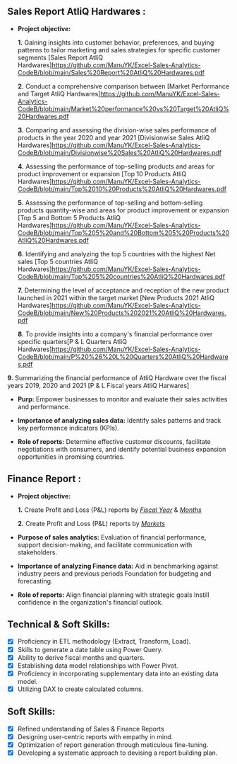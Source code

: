 ## Sales Report AtliQ Hardwares :


- **Project objective:** 

    **1.**  Gaining insights into customer behavior, preferences, and buying patterns to tailor marketing and sales strategies for specific customer segments [Sales Report AtliQ Hardwares]https://github.com/ManuYK/Excel-Sales-Analytics-CodeB/blob/main/Sales%20Report%20AtliQ%20Hardwares.pdf 

    **2.** Conduct a comprehensive comparison between [Market Performance and Target AtliQ Hardwares]https://github.com/ManuYK/Excel-Sales-Analytics-CodeB/blob/main/Market%20performance%20vs%20Target%20AtliQ%20Hardwares.pdf
  
   **3.** Comparing and assessing the division-wise sales performance of products in the year 2020 and year 2021   [Divisionwise Sales AtliQ Hardwares]https://github.com/ManuYK/Excel-Sales-Analytics-CodeB/blob/main/Divisionwise%20Sales%20AtliQ%20Hardwares.pdf

   **4.**  Assessing the performance of top-selling products and areas for product improvement or expansion [Top 10 Products AtliQ Hardwares]https://github.com/ManuYK/Excel-Sales-Analytics-CodeB/blob/main/Top%2010%20Products%20AtliQ%20Hardwares.pdf

   **5.** Assessing the performance of top-selling and bottom-selling products quantity-wise and areas for product improvement or expansion [Top 5 and Bottom 5 Products AtliQ Hardwares]https://github.com/ManuYK/Excel-Sales-Analytics-CodeB/blob/main/Top%205%20and%20Bottom%205%20Products%20AtliQ%20Hardwares.pdf

   **6.** Identifying and analyzing the top 5 countries with the highest Net sales  [Top 5 countries AtliQ Hardwares]https://github.com/ManuYK/Excel-Sales-Analytics-CodeB/blob/main/Top%205%20countries%20AtliQ%20Hardwares.pdf

  **7.** Determining the level of acceptance and reception of the new product launched in 2021 within the target market  [New Products 2021 AtliQ Hardwares]https://github.com/ManuYK/Excel-Sales-Analytics-CodeB/blob/main/New%20Products%202021%20AtliQ%20Hardwares.pdf

    **8.** To provide insights into a company's financial performance over specific quarters[P & L Quarters AtliQ Hardwares]https://github.com/ManuYK/Excel-Sales-Analytics-CodeB/blob/main/P%20%26%20L%20Quarters%20AtliQ%20Hardwares.pdf

 **9.** Summarizing the financial performance of AtliQ Hardware over the fiscal years 2019, 2020 and 2021 [P & L Fiscal years AtliQ Harwares]

 
- **Purp:** Empower businesses to monitor and evaluate their sales activities and performance.

- **Importance of analyzing sales data:** Identify sales patterns and track key performance indicators (KPIs).

- **Role of reports:** Determine effective customer discounts, facilitate negotiations with consumers, and identify potential business expansion opportunities in promising countries.


## Finance Report :

- **Project objective:** 

    **1.** Create Profit and Loss (P&L) reports by _[Fiscal Year](https://github.com/KirandeepMarala/Excel-Sales_Analysis/blob/main/P%26L%20Statement%20by%20Fiscal%20Year.pdf)_ & _[Months](https://github.com/KirandeepMarala/Excel-Sales_Analysis/blob/main/P%26L%20Statement%20by%20Months.pdf)_ 

   **2.** Create Profit and Loss (P&L) reports by _[Markets](https://github.com/KirandeepMarala/Excel-Sales_Analysis/blob/main/P%26L%20Statement%20by%20Markets.pdf)_

- **Purpose of sales analytics:** Evaluation of financial performance, support decision-making, and facilitate communication with stakeholders.

- **Importance of analyzing Finance data:** Aid in benchmarking against industry peers and previous periods Foundation for budgeting and forecasting.

- **Role of reports:** Align financial planning with strategic goals Instill confidence in the organization's financial outlook.


## Technical & Soft Skills:
- [x]	Proficiency in ETL methodology (Extract, Transform, Load).
- [x]	Skills to generate a date table using Power Query.
- [x]	Ability to derive fiscal months and quarters.
- [x]	Establishing data model relationships with Power Pivot.
- [x]	Proficiency in incorporating supplementary data into an existing data model.
- [x]	Utilizing DAX to create calculated columns.

## Soft Skills:
- [x]	Refined understanding of Sales & Finance Reports
- [x]	Designing user-centric reports with empathy in mind.
- [x]	Optimization of report generation through meticulous fine-tuning.
- [x]	Developing a systematic approach to devising a report building plan.
